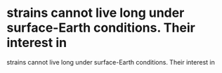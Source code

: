 # strains cannot live long under surface-Earth conditions. Their interest in

strains cannot live long under surface-Earth conditions. Their interest in